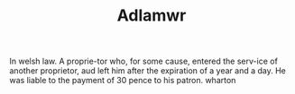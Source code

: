 ---
title: Adlamwr
letter: A
permalink: "/definitions/adlamwr.html"
body: In welsh law. A proprie-tor who, for some cause, entered the serv-ice of another
  proprietor, aud left him after the expiration of a year and a day. He was liable
  to the payment of 30 pence to his patron. wharton
published_at: '2018-07-07'
source: Black's Law Dictionary
layout: post
---
